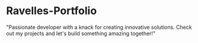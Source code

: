 # Ravelles-Portfolio
"Passionate developer with a knack for creating innovative solutions. Check out my projects and let's build something amazing together!"

